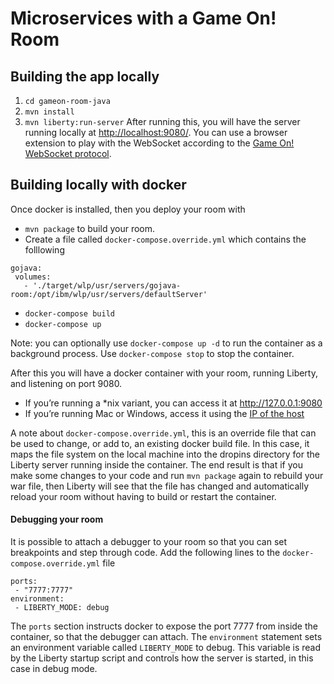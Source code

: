 # Microservices with a Game On! Room

    
## Building the app locally

1. `cd gameon-room-java`
2. `mvn install`
3. `mvn liberty:run-server`
  After running this, you will have the server running locally at [http://localhost:9080/](http://localhost:9080/).
  You can use a browser extension to play with the WebSocket according to the
  [Game On! WebSocket protocol](https://book.game-on.org/microservices/WebSocketProtocol.html).

## Building locally with docker 

Once docker is installed, then you deploy your room with

* `mvn package` to build your room.
* Create a file called `docker-compose.override.yml` which contains the folllowing
```
gojava:
 volumes:
   - './target/wlp/usr/servers/gojava-room:/opt/ibm/wlp/usr/servers/defaultServer'
```
* `docker-compose build`
* `docker-compose up`

Note: you can optionally use `docker-compose up -d` to run the container as a background process. Use `docker-compose stop` to stop the container.

After this you will have a docker container with your room, running Liberty, and listening on port 9080.
* If you’re running a \*nix variant, you can access it at http://127.0.0.1:9080
* If you’re running Mac or Windows, access it using the [IP of the host](https://gameontext.gitbooks.io/gameon-gitbook/content/walkthroughs/local-docker.html#dockerhost)

A note about `docker-compose.override.yml`, this is an override file that can be used to change, or add to, an existing docker build file. In this case, it maps the file system on the local machine into the dropins directory for the Liberty server running inside the container. The end result is that if you make some changes to your code and run `mvn package` again to rebuild your war file, then Liberty will see that the file has changed and automatically reload your room without having to build or restart the container.

#### Debugging your room

It is possible to attach a debugger to your room so that you can set breakpoints and step through code. Add the following lines to the `docker-compose.override.yml` file

```
ports:
 - "7777:7777"
environment:
 - LIBERTY_MODE: debug
```

The `ports` section instructs docker to expose the port 7777 from inside the container, so that the debugger can attach. The `environment` statement sets an environment variable called `LIBERTY_MODE` to debug. This variable is read by the Liberty startup script and controls how the server is started, in this case in debug mode.
